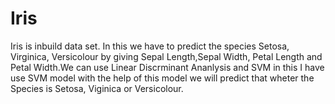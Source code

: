 # Iris  
Iris is inbuild data set. In this we have to predict the species Setosa, Virginica, Versicolour by giving Sepal Length,Sepal Width, Petal Length and Petal Width.We can use Linear Discrminant Ananlysis and SVM in this I have use  SVM model with the help of this model we will predict that wheter the Species is Setosa, Viginica or Versicolour.
